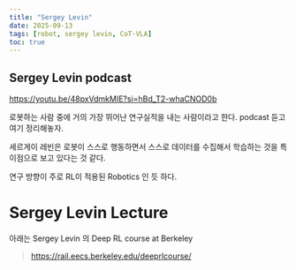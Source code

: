```yaml
---
title: "Sergey Levin"
date: 2025-09-13
tags: [robot, sergey levin, CoT-VLA]
toc: true
---
```

## Sergey Levin podcast

https://youtu.be/48pxVdmkMIE?si=hBd_T2-whaCNOD0b

로봇하는 사람 중에 거의 가장 뛰어난 연구실적을 내는 사람이라고 한다.
podcast 듣고 여기 정리해놓자.

세르게이 레빈은 로봇이 스스로 행동하면서 스스로 데이터를 수집해서 학습하는 것을 특이점으로 보고 있다는 것 같다.

연구 방향이 주로 RL이 적용된 Robotics 인 듯 하다.

# Sergey Levin Lecture
아래는 Sergey Levin 의 Deep RL course at Berkeley
> https://rail.eecs.berkeley.edu/deeprlcourse/

